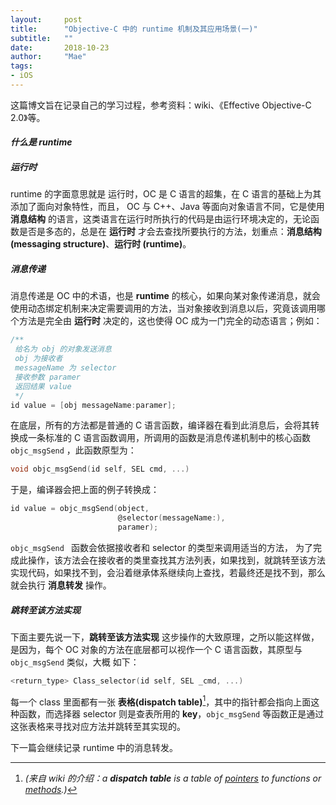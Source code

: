 ```yaml
---
layout:     post
title:      "Objective-C 中的 runtime 机制及其应用场景(一)"
subtitle:   ""
date:       2018-10-23 
author:     "Mae"
tags:
- iOS
---
```




这篇博文旨在记录自己的学习过程，参考资料：wiki、《Effective Objective-C 2.0》等。

#### *什么是 runtime*

##### *运行时*

runtime 的字面意思就是 运行时，OC 是 C 语言的超集，在 C 语言的基础上为其添加了面向对象特性，而且， OC 与 C++、Java 等面向对象语言不同，它是使用 **消息结构** 的语言，这类语言在运行时所执行的代码是由运行环境决定的，无论函数是否是多态的，总是在 **运行时** 才会去查找所要执行的方法，划重点：**消息结构(messaging structure)**、**运行时 (runtime)**。

##### *消息传递*

消息传递是 OC 中的术语，也是 **runtime** 的核心，如果向某对象传递消息，就会使用动态绑定机制来决定需要调用的方法，当对象接收到消息以后，究竟该调用哪个方法是完全由 **运行时** 决定的，这也使得 OC 成为一门完全的动态语言；例如：

```objective-c
/**
 给名为 obj 的对象发送消息
 obj 为接收者
 messageName 为 selector
 接收参数 paramer
 返回结果 value
 */
id value = [obj messageName:paramer];
```

在底层，所有的方法都是普通的 C 语言函数，编译器在看到此消息后，会将其转换成一条标准的 C 语言函数调用，所调用的函数是消息传递机制中的核心函数 `objc_msgSend` ，此函数原型为：

```c
void objc_msgSend(id self, SEL cmd, ...)
```

于是，编译器会把上面的例子转换成：

```c
id value = objc_msgSend(object,
                        @selector(messageName:),
                        paramer);
```

`objc_msgSend ` 函数会依据接收者和 selector 的类型来调用适当的方法， 为了完成此操作，该方法会在接收者的类里查找其方法列表，如果找到，就跳转至该方法实现代码，如果找不到，会沿着继承体系继续向上查找，若最终还是找不到，那么就会执行 **消息转发** 操作。

##### *跳转至该方法实现*

下面主要先说一下，**跳转至该方法实现** 这步操作的大致原理，之所以能这样做，是因为，每个 OC 对象的方法在底层都可以视作一个 C 语言函数，其原型与 `objc_msgSend` 类似，大概 如下：

```c
<return_type> Class_selector(id self, SEL _cmd, ...)
```

每一个 class 里面都有一张 **表格(dispatch table)**[^1]，其中的指针都会指向上面这种函数，而选择器 selector 则是查表所用的 **key**，`objc_msgSend` 等函数正是通过这张表格来寻找对应方法并跳转至其实现的。

[^1]:  *(来自 wiki 的介绍：a **dispatch table** is a table of [pointers](https://en.wikipedia.org/wiki/Pointer_(computer_programming)) to functions or [methods](https://en.wikipedia.org/wiki/Method_(computer_science)).)* 



下一篇会继续记录 runtime 中的消息转发。